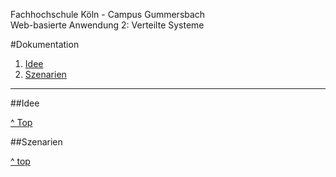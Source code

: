Fachhochschule Köln - Campus Gummersbach  
Web-basierte Anwendung 2: Verteilte Systeme  

<a name="top"></a>

#Dokumentation 

1. [Idee](#idee)
2. [Szenarien](#szenarien)



***

##<a id="idee"></a>Idee


<a class="right" href="#wiki-top">^ Top</a>

##<a id="szenarien"></a>Szenarien


<a href="#top">^ top</a>